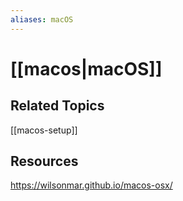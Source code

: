 ```yaml
---
aliases: macOS
---
```


# [[macos|macOS]]

## Related Topics

[[macos-setup]]

## Resources

https://wilsonmar.github.io/macos-osx/